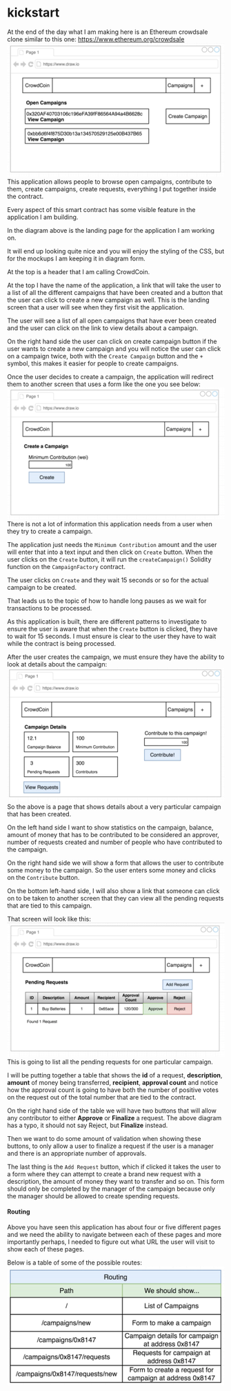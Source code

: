 # kickstart

At the end of the day what I am making here is an Ethereum crowdsale clone similar to this one: https://www.ethereum.org/crowdsale
![](ethereum_crowdsale_clone.png)
This application allows people to browse open campaigns, contribute to them, create campaigns, create requests, everything I put together inside the contract.

Every aspect of this smart contract has some visible feature in the application I am building.

In the diagram above is the landing page for the application I am working on.

It will end up looking quite nice and you will enjoy the styling of the CSS, but for the mockups I am keeping it in diagram form.

At the top is a header that I am calling CrowdCoin.

At the top I have the name of the application, a link that will take the user to a list of all the different campaigns that have been created and a button that the user can click to create a new campaign as well. This is the landing screen that a user will see when they first visit the application.

The user will see a list of all open campaigns that have ever been created and the user can click on the link to view details about a campaign.

On the right hand side the user can click on create campaign button if the user wants to create a new campaign and you will notice the user can click on a campaign twice, both with the `Create Campaign` button and the `+` symbol, this makes it easier for people to create campaigns.

Once the user decides to create a campaign, the application will redirect them to another screen that uses a form like the one you see below:
![](crowdcoin_form.png)
There is not a lot of information this application needs from a user when they try to create a campaign.

The application just needs the `Minimum Contribution` amount and the user will enter that into a text input and then click on `Create` button. When the user clicks on the `Create` button, it will run the `createCampaign()` Solidity function on the `CampaignFactory` contract.

The user clicks on `Create` and they wait 15 seconds or so for the actual campaign to be created.

That leads us to the topic of how to handle long pauses as we wait for transactions to be processed.

As this application is built, there are different patterns to investigate to ensure the user is aware that when the `Create` button is clicked, they have to wait for 15 seconds. I must ensure is clear to the user they have to wait while the contract is being processed.

After the user creates the campaign, we must ensure they have the ability to look at details about the campaign:
![](crowdcoin_details.png)
So the above is a page that shows details about a very particular campaign that has been created.

On the left hand side I want to show statistics on the campaign, balance, amount of money that has to be contributed to be considered an approver, number of requests created and number of people who have contributed to the campaign.

On the right hand side we will show a form that allows the user to contribute some money to the campaign. So the user enters some money and clicks on the `Contribute` button.

On the bottom left-hand side, I will also show a link that someone can click on to be taken to another screen that they can view all the pending requests that are tied to this campaign.

That screen will look like this:
![](crowdcoin_table.png)
This is going to list all the pending requests for one particular campaign.

I will be putting together a table that shows the **id** of a request, **description**, **amount** of money being transferred, **recipient**, **approval count** and notice how the approval count is going to have both the number of positive votes on the request out of the total number that are tied to the contract.

On the right hand side of the table we will have two buttons that will allow any contributor to either **Approve** or **Finalize** a request. The above diagram has a typo, it should not say Reject, but **Finalize** instead.

Then we want to do some amount of validation when showing these buttons, to only allow a user to finalize a request if the user is a manager and there is an appropriate number of approvals.

The last thing is the `Add Request` button, which if clicked it takes the user to a form where they can attempt to create a brand new request with a description, the amount of money they want to transfer and so on. This form should only be completed by the manager of the campaign because only the manager should be allowed to create spending requests.

#### Routing

Above you have seen this application has about four or five different pages and we need the ability to navigate between each of these pages and more importantly perhaps, I needed to figure out what URL the user will visit to show each of these pages.

Below is a table of some of the possible routes:
![](routing_table.png)
